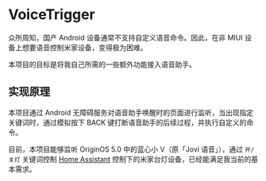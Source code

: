 # VoiceTrigger

众所周知，国产 Android 设备通常不支持自定义语音命令。因此，在非 MIUI 设备上想要语音控制米家设备，变得极为困难。

本项目的目标是将我自己所需的一些额外功能接入语音助手。

## 实现原理
本项目通过 Android 无障碍服务对语音助手唤醒时的页面进行监听，当出现指定关键词时，通过模拟按下 BACK 键打断语音助手的后续过程，并执行自定义的命令。

目前，本项目能够监听 OriginOS 5.0 中的蓝心小 V（原「Jovi 语音」），通过 `开/关灯` 关键词控制 [Home Assistant](https://www.home-assistant.io/) 控制下的米家台灯设备，已经能满足我当前的基本需求。